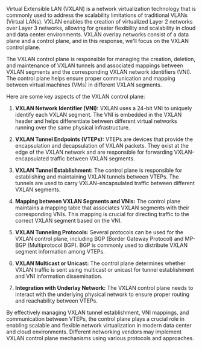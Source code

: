 Virtual Extensible LAN (VXLAN) is a network virtualization technology that is commonly used to address the scalability limitations of traditional VLANs (Virtual LANs). VXLAN enables the creation of virtualized Layer 2 networks over Layer 3 networks, allowing for greater flexibility and scalability in cloud and data center environments. VXLAN overlay networks consist of a data plane and a control plane, and in this response, we'll focus on the VXLAN control plane.

The VXLAN control plane is responsible for managing the creation, deletion, and maintenance of VXLAN tunnels and associated mappings between VXLAN segments and the corresponding VXLAN network identifiers (VNI). The control plane helps ensure proper communication and mapping between virtual machines (VMs) in different VXLAN segments.

Here are some key aspects of the VXLAN control plane:

1. **VXLAN Network Identifier (VNI):** VXLAN uses a 24-bit VNI to uniquely identify each VXLAN segment. The VNI is embedded in the VXLAN header and helps differentiate between different virtual networks running over the same physical infrastructure.

2. **VXLAN Tunnel Endpoints (VTEPs):** VTEPs are devices that provide the encapsulation and decapsulation of VXLAN packets. They exist at the edge of the VXLAN network and are responsible for forwarding VXLAN-encapsulated traffic between VXLAN segments.

3. **VXLAN Tunnel Establishment:** The control plane is responsible for establishing and maintaining VXLAN tunnels between VTEPs. The tunnels are used to carry VXLAN-encapsulated traffic between different VXLAN segments.

4. **Mapping between VXLAN Segments and VNIs:** The control plane maintains a mapping table that associates VXLAN segments with their corresponding VNIs. This mapping is crucial for directing traffic to the correct VXLAN segment based on the VNI.

5. **VXLAN Tunneling Protocols:** Several protocols can be used for the VXLAN control plane, including BGP (Border Gateway Protocol) and MP-BGP (Multiprotocol BGP). BGP is commonly used to distribute VXLAN segment information among VTEPs.

6. **VXLAN Multicast or Unicast:** The control plane determines whether VXLAN traffic is sent using multicast or unicast for tunnel establishment and VNI information dissemination.

7. **Integration with Underlay Network:** The VXLAN control plane needs to interact with the underlying physical network to ensure proper routing and reachability between VTEPs.

By effectively managing VXLAN tunnel establishment, VNI mappings, and communication between VTEPs, the control plane plays a crucial role in enabling scalable and flexible network virtualization in modern data center and cloud environments. Different networking vendors may implement VXLAN control plane mechanisms using various protocols and approaches.
